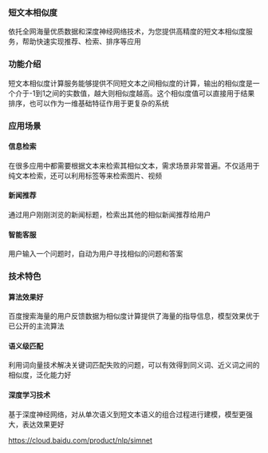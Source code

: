 ### 短文本相似度

依托全网海量优质数据和深度神经网络技术，为您提供高精度的短文本相似度服务，帮助快速实现推荐、检索、排序等应用


### 功能介绍

短文本相似度计算服务能够提供不同短文本之间相似度的计算，输出的相似度是一个介于-1到1之间的实数值，越大则相似度越高。这个相似度值可以直接用于结果排序，也可以作为一维基础特征作用于更复杂的系统

### 应用场景

#### 信息检索
在很多应用中都需要根据文本来检索其相似文本，需求场景非常普遍。不仅适用于纯文本检索，还可以利用标签等来检索图片、视频

#### 新闻推荐
通过用户刚刚浏览的新闻标题，检索出其他的相似新闻推荐给用户 

#### 智能客服
用户输入一个问题时，自动为用户寻找相似的问题和答案 

### 技术特色
#### 算法效果好
百度搜索海量的用户反馈数据为相似度计算提供了海量的指导信息，模型效果优于已公开的主流算法

#### 语义级匹配
利用词向量技术解决关键词匹配失败的问题，可以有效得到同义词、近义词之间的相似度，泛化能力好

#### 深度学习技术
基于深度神经网络，对从单次语义到短文本语义的组合过程进行建模，模型更强大，表达效果更好



https://cloud.baidu.com/product/nlp/simnet
